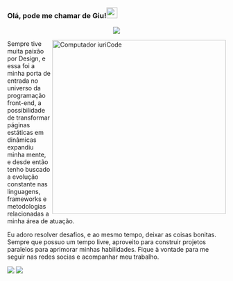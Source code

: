### Olá, pode me chamar de Giu!<img src="https://media.giphy.com/media/hvRJCLFzcasrR4ia7z/giphy.gif" width="25px">


<!-- Typing SVG by DenverCoder1 - https://github.com/DenverCoder1/readme-typing-svg -->
<p align="center">
  <a href="https://github.com/DenverCoder1/readme-typing-svg"><img src="https://readme-typing-svg.herokuapp.com?color=%23F700E9&lines=I'm+Front-End+Development+%3C3"></a>
</p>

<img src="https://i.imgur.com/n1SBjIp.gif" min-width="400px" max-width="400px" width="400px" align="right" alt="Computador iuriCode">

<p align="left"> 
 Sempre tive muita paixão por Design, e essa foi a minha porta de entrada no universo da programação front-end, a possibilidade de transformar páginas estáticas em dinâmicas expandiu minha mente, e desde então tenho buscado a evolução constante nas linguagens, frameworks e metodologias relacionadas a minha área de atuação.
</p>

<p align="left">
Eu adoro resolver desafios, e ao mesmo tempo, deixar as coisas bonitas. Sempre que possuo um tempo livre, aproveito para construir projetos paralelos para aprimorar minhas habilidades. Fique à vontade para me seguir nas redes socias e acompanhar meu trabalho.
</p>

<a href="https://medium.com/@giuliaamaral.dev" target="_blank"><img src="https://img.shields.io/badge/medium-%2312100E.svg?&style=for-the-badge&logo=medium&logoColor=white" /></a>  [<img src="https://img.shields.io/badge/linkedin-%230077B5.svg?&style=for-the-badge&logo=linkedin&logoColor=white" />](https://www.linkedin.com/in/giuliaamarall/)  

